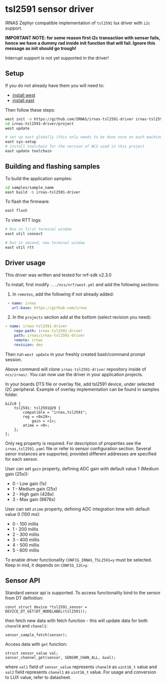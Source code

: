 # tsl2591 sensor driver

IRNAS Zephyr compatible implementation of `tsl2591` lux driver with `i2c` support.

**IMPORTANT NOTE: for some reason first i2c transaction with sensor fails, hence we have a dummy rad inside init function that will fail. Ignore this message as init should go trough!**

Interrupt support is not yet supported in the driver!
## Setup

If you do not already have them you will need to:

* [install west](https://developer.nordicsemi.com/nRF_Connect_SDK/doc/latest/nrf/gs_installing.html#install-west)
* [install east](https://github.com/IRNAS/irnas-east-software)

Then follow these steps:

```bash
west init -m https://github.com/IRNAS/irnas-tsl2591-driver irnas-tsl2591-driver
cd irnas-tsl2591-driver/project
west update

# set up east globally (this only needs to be done once on each machine)
east sys-setup
# install toolchain for the version of NCS used in this project
east update toolchain
```

## Building and flashing samples

To build the application samples:

```bash
cd samples/sample_name
east build -b irnas-tsl2591-driver
```

To flash the firmware:

```bash
east flash
```

To view RTT logs:

```bash
# Run in first terminal window
east util connect

# Run in second, new terminal window
east util rtt
```

## Driver usage

This driver was written and tested for nrf-sdk v2.3.0

To install, first modify `.../ncs/nrf/west.yml` and add the following sections:

1. In `remotes`, add the following if not already added:

```yaml
 - name: irnas
   url-base: https://github.com/irnas
```

2. In the `projects` section add at the bottom (select revision you need):

```yaml
- name: irnas-tsl2591-driver 
    repo-path: irnas-tsl2591-driver
    path: irnas/irnas-tsl2591-driver
    remote: irnas
    revision: dev
```

Then run `west update` in your freshly created bash/command prompt session.

Above command will clone `irnas-tsl2591-driver` repository inside of `ncs/irnas/`. You can now use the driver in your application projects.

In your boards DTS file or overlay file, add tsl2591 device, under selected I2C peripheral. Example of overlay implementation can be found in samples folder.

```
&i2c0 { 
	tsl2591: tsl2591@29 {
		compatible = "irnas,tsl2591";
		reg = <0x29>;
            gain = <1>;
		atime = <0>;
	};
};
```

Only reg property is required. For description of properties see the `irnas,tsl2591.yaml` file or refer to sensor configuration section.
Several senor instances are supported, provided different addresses are specified for each sensor.

User can set `gain` property, defining ADC gain with default value 1 (Medium gain (25x)):

* 0  - Low gain (1x)
* 1  - Medium gain (25x)
* 2  - High gain (428x)
* 3  - Max gain (9876x)

User can set `atime` property, defining ADC integration time with default value 0 (100 ms):

* 0  - 100 millis
* 1  - 200 millis
* 2  - 300 millis
* 3  - 400 millis
* 4  - 500 millis
* 5  - 600 millis

To enable driver functionality `CONFIG_IRNAS_TSL2591=y` must be selected. Keep in mid, it depends on `CONFIG_I2C=y`.

## Sensor API

Standard sensor api is supported. To access functionality bind to the sensor from DT definition:

```
const struct device *tsl2591_sensor = DEVICE_DT_GET(DT_NODELABEL(tsl2591));
```

then fetch new data with fetch function - this will update data for both `chanel0` and `chanel1`:

```
sensor_sample_fetch(sensor);
```

Access data with `get` function:

```
struct sensor_value val;
sensor_channel_get(sensor, SENSOR_CHAN_ALL, &val);
```

where `val1` field of `sensor_value` represents `chanel0` as `uint16_t` value and `val2` field represents `chanel1` as `uint16_t` value. For usage and conversion to LUX value, refer to datasheet.